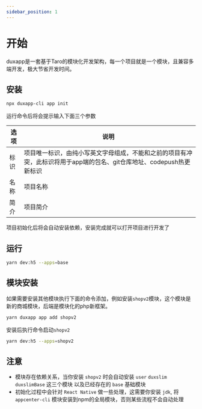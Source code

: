 ```yaml
---
sidebar_position: 1
---
```


# 开始

duxapp是一套基于Taro的模块化开发架构，每一个项目就是一个模块，且兼容多端开发，极大节省开发时间。

## 安装

```bash
npx duxapp-cli app init 
```

运行命令后将会提示输入下面三个参数

|  选项   | 说明 |
|  ----  | ----  |
| 标识  | 项目唯一标识，由纯小写英文字母组成，不能和之前的项目有冲突，此标识将用于app端的包名、git仓库地址、codepush热更新标识 |
| 名称  | 项目名称 |
| 简介  | 项目简介 |

项目初始化后将会自动安装依赖，安装完成就可以打开项目进行开发了

## 运行

```bash
yarn dev:h5 --apps=base
```

## 模块安装

如果需要安装其他模块执行下面的命令添加，例如安装`shopv2`模块，这个模块是新的商城模块，后端是模块化的php新框架。

```bash
yarn duxapp app add shopv2
```

安装后执行命令启动`shopv2`

```bash
yarn dev:h5 --apps=shopv2
```

## 注意

- 模块存在依赖关系，当你安装 `shopv2` 时会自动安装 `user` `duxslim` `duxslimBase` 这三个模块 以及已经存在的 `base` 基础模块
- 初始化过程中会针对 `React Native` 做一些处理，这需要你安装 `jdk`, 将 `appcenter-cli` 模块安装到npm的全局模块，否则某些流程不会自动处理 